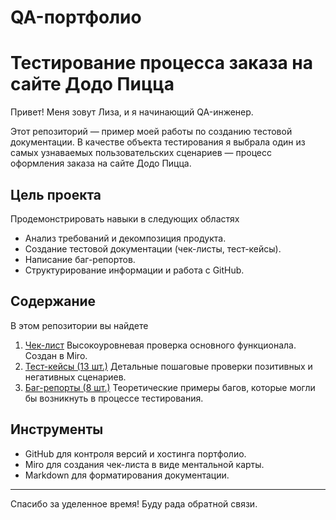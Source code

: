 # QA-портфолио 
# Тестирование процесса заказа на сайте Додо Пицца

Привет! Меня зовут Лиза, и я начинающий QA-инженер.

Этот репозиторий — пример моей работы по созданию тестовой документации. В качестве объекта тестирования я выбрала один из самых узнаваемых пользовательских сценариев — процесс оформления заказа на сайте Додо Пицца.

## Цель проекта

Продемонстрировать навыки в следующих областях
- Анализ требований и декомпозиция продукта.
- Создание тестовой документации (чек-листы, тест-кейсы).
- Написание баг-репортов.
- Структурирование информации и работа с GitHub.

## Содержание

В этом репозитории вы найдете

1.  [Чек-лист](test-documentationchecklistsDodo_Pizza_Order_Flow_Checklist.png) Высокоуровневая проверка основного функционала. Создан в Miro.
2.  [Тест-кейсы (13 шт.)](test-documentationtest-casesDodo_Pizza_Order_Flow_TC.md) Детальные пошаговые проверки позитивных и негативных сценариев.
3.  [Баг-репорты (8 шт.)](test-documentationbug-reportsDodo_Pizza_Order_Flow_BR.md) Теоретические примеры багов, которые могли бы возникнуть в процессе тестирования.

## Инструменты

- GitHub для контроля версий и хостинга портфолио.
- Miro для создания чек-листа в виде ментальной карты.
- Markdown для форматирования документации.

---
Спасибо за уделенное время! Буду рада обратной связи.

